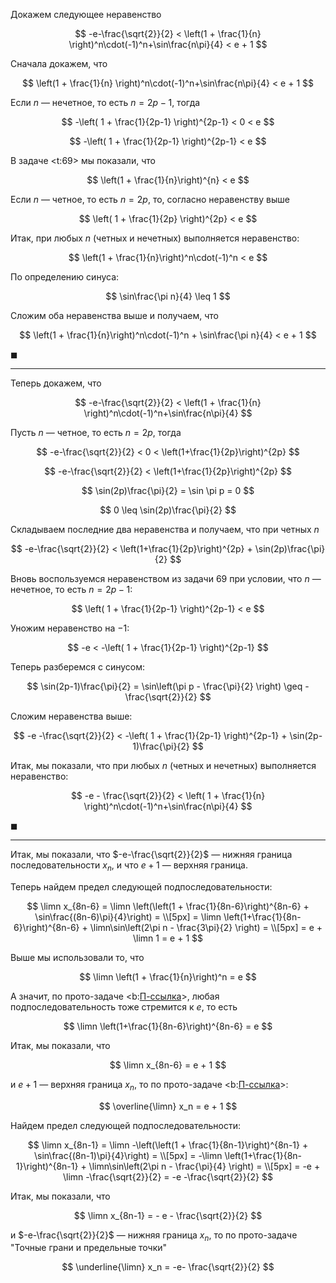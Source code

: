 Докажем следующее неравенство

$$ -e-\frac{\sqrt{2}}{2} < \left(1 + \frac{1}{n} \right)^n\cdot(-1)^n+\sin\frac{n\pi}{4} < e + 1 $$

Сначала докажем, что

$$ \left(1 + \frac{1}{n} \right)^n\cdot(-1)^n+\sin\frac{n\pi}{4} < e + 1 $$

Если $n$ — нечетное, то есть $n=2p-1$, тогда

$$ -\left( 1 + \frac{1}{2p-1} \right)^{2p-1} < 0 < e $$

$$ -\left( 1 + \frac{1}{2p-1} \right)^{2p-1} < e $$

В задаче <t:69> мы показали, что

$$ \left(1 + \frac{1}{n}\right)^{n} < e $$

Если $n$ — четное, то есть $n=2p$, то, согласно неравенству выше

$$ \left( 1 + \frac{1}{2p} \right)^{2p} < e $$

Итак, при любых $n$ (четных и нечетных) выполняется неравенство:

$$ \left(1 + \frac{1}{n}\right)^n\cdot(-1)^n < e $$

По определению синуса:

$$ \sin\frac{\pi n}{4} \leq 1 $$

Сложим оба неравенства выше и получаем, что

$$ \left(1 + \frac{1}{n}\right)^n\cdot(-1)^n + \sin\frac{\pi n}{4} < e + 1 $$

$\blacksquare$

---

Теперь докажем, что

$$ -e-\frac{\sqrt{2}}{2} < \left(1 + \frac{1}{n} \right)^n\cdot(-1)^n+\sin\frac{n\pi}{4} $$

Пусть $n$ — четное, то есть $n = 2p$, тогда

$$ -e-\frac{\sqrt{2}}{2} < 0 < \left(1+\frac{1}{2p}\right)^{2p} $$

$$ -e-\frac{\sqrt{2}}{2} < \left(1+\frac{1}{2p}\right)^{2p} $$

$$ \sin(2p)\frac{\pi}{2} = \sin \pi p = 0 $$

$$ 0 \leq \sin(2p)\frac{\pi}{2} $$

Складываем последние два неравенства и получаем, что при четных $n$

$$ -e-\frac{\sqrt{2}}{2} < \left(1+\frac{1}{2p}\right)^{2p} + \sin(2p)\frac{\pi}{2} $$

Вновь воспользуемся неравенством из задачи 69 при условии, что $n$ — нечетное, то есть $n=2p-1$:

$$ \left( 1 + \frac{1}{2p-1} \right)^{2p-1} < e $$

Уножим неравенство на $-1$:

$$ -e < -\left( 1 + \frac{1}{2p-1} \right)^{2p-1} $$

Теперь разберемся с синусом:

$$ \sin(2p-1)\frac{\pi}{2} = \sin\left(\pi p - \frac{\pi}{2} \right) \geq -\frac{\sqrt{2}}{2} $$

Сложим неравенства выше:

$$ -e -\frac{\sqrt{2}}{2} < -\left( 1 + \frac{1}{2p-1} \right)^{2p-1} + \sin(2p-1)\frac{\pi}{2} $$

Итак, мы показали, что при любых $n$ (четных и нечетных) выполняется неравенство:

$$ -e - \frac{\sqrt{2}}{2} < \left( 1 + \frac{1}{n} \right)^n\cdot(-1)^n+\sin\frac{n\pi}{4} $$

$\blacksquare$

---

Итак, мы показали, что $-e-\frac{\sqrt{2}}{2}$ — нижняя граница последовательности $x_n$, и что $e + 1$ — верхняя граница.

Теперь найдем предел следующей подпоследовательности:

$$
    \limn x_{8n-6} = \limn \left(\left(1 + \frac{1}{8n-6}\right)^{8n-6} + \sin\frac{(8n-6)\pi}{4}\right) =
    \\[5px]
    = \limn \left(1+\frac{1}{8n-6}\right)^{8n-6} + \limn\sin\left(2\pi n - \frac{3\pi}{2} \right) =
    \\[5px]
    = e + \limn 1 = e + 1
$$

Выше мы использовали то, что

$$ \limn \left(1 + \frac{1}{n}\right)^n = e $$

А значит, по прото-задаче <b:[П-ссылка](advanced/proto/sequence-lim/limit-point)>, любая подпоследовательность тоже стремится к $e$, то есть

$$ \limn \left(1+\frac{1}{8n-6}\right)^{8n-6} = e $$

Итак, мы показали, что

$$ \limn x_{8n-6} = e + 1 $$

и $e+1$ — верхняя граница $x_n$, то по прото-задаче <b:[П-ссылка](advanced/proto/sequence-lim/limit-point-bounds)>:

$$ \overline{\limn} x_n = e + 1 $$

Найдем предел следующей подпоследовательности:

$$
    \limn x_{8n-1} = \limn -\left(\left(1 + \frac{1}{8n-1}\right)^{8n-1} + \sin\frac{(8n-1)\pi}{4}\right) =
    \\[5px]
    = -\limn \left(1+\frac{1}{8n-1}\right)^{8n-1} + \limn\sin\left(2\pi n - \frac{\pi}{4} \right) =
    \\[5px]
    = -e + \limn -\frac{\sqrt{2}}{2} = -e -\frac{\sqrt{2}}{2}
$$

Итак, мы показали, что

$$ \limn x_{8n-1} = - e - \frac{\sqrt{2}}{2} $$

и $-e-\frac{\sqrt{2}}{2}$ — нижняя граница $x_n$, то по прото-задаче "Точные грани и предельные точки"

$$ \underline{\limn} x_n = -e- \frac{\sqrt{2}}{2} $$